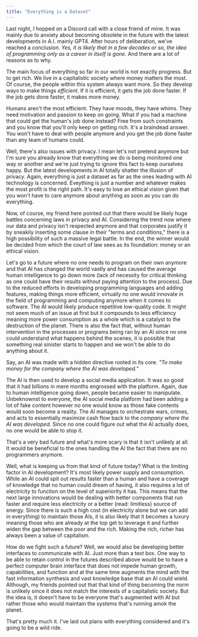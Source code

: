 ```yaml
---
title: "Everything is a Dataset"
---
```


Last night, I hopped on a Discord call with a close friend of mine. It was mainly due to anxiety about becoming obsolete in the future with the latest developments in A.I. mainly GPT4. After hours of deliberation, we've reached a conclusion. *Yes, it is likely that in a few decades or so, the idea of programming only as a career in itself is gone*. And there are a lot of reasons as to why. 

The main focus of everything so far in our world is not exactly progress. But to get rich. We live in a capitalistic society where money matters the most. Of course, the people within this system always want more. So they develop ways to make things *efficient.* If it is efficient, it gets the job done faster. If the job gets done faster, it makes more money.

Humans aren't the most efficient. They have moods, they have whims. They need motivation and passion to keep on going. What if you had a machine that could get the human's job done instead? Free from such constraints and you know that you'll only keep on getting rich. It's a braindead answer. You won't have to deal with people anymore and you get the job done faster than any team of humans could.

Well, there's also issues with privacy. I mean let's not pretend anymore but I'm sure you already know that everything we do is being monitored one way or another and we're just trying to ignore this fact to keep ourselves happy. But the latest developments in AI totally shatter the illusion of privacy. Again, everything is just a dataset as far as the ones leading with AI technology is concerned. Eveything is just a number and whatever makes the most profit is the right path. It's easy to lose an ethical vision given that you won't have to care anymore about anything as soon as you can do everything.

Now, of course, my friend here pointed out that there would be likely huge battles concerning laws in privacy and AI. Considering the trend now where our data and privacy isn't respected anymore and that corporates justify it by sneakily inserting some clause in their "terms and conditions," there is a high possibility of such a massive legal battle. In the end, the winner would be decided from which the court of law sees as its foundation: money or an ethical vision.

Let's go to a future where no one needs to program on their own anymore and that AI has changed the world vastly and has caused the average human intelligence to go down more (lack of necessity for critical thinking as one could have their results without paying attention to the process). Due to the reduced efforts in developing programming languages and adding features, making things more efficient, virtually no one would innovate in the field of programming and computing anymore when it comes to software. The AI would likely produce repetitive low-quality code. It might not seem much of an issue at first but it compounds to less efficiency meaning more power consumption as a whole which is a catalyst to the destruction of the planet. There is also the fact that, without human intervention in the processes or programs being ran by an AI since no one could understand what happens behind the scenes, it is possible that something real sinister starts to happen and we won't be able to do anything about it.

Say, an AI was made with a hidden directive rooted in its core. *"To make money for the company where the AI was developed."*

The AI is then used to develop a social media application. It was so good that it had billions in mere months engrossed with the platform. Again, due to human intelligence going down, people became easier to manipulate. Unbeknownst to everyone, the AI social media platform had been adding a lot of fake content however no one would know as those fake contents would soon become a reality. The AI manages to orchestrate wars, crimes, and acts to essentially maximize cash flow back to the *company where the AI was developed.* Since no one could figure out what the AI actually does, no one would be able to stop it.

That's a very bad future and what's more scary is that it isn't unlikely at all. It would be beneficial to the ones handling the AI the fact that there are no programmers anymore.

Well, what is keeping us from that kind of future today? What is the limiting factor in AI development? It's most likely power supply and consumption. While an AI could spit out results faster than a human and have a coverage of knowledge that no human could dream of having, it also requires a lot of electricity to function on the level of superiority it has. This means that the next large innovations would be dealing with better components that run faster and require less electricity or a better (read: limitless) source of energy. Since there is such a high cost (in electricity alone but we can add in everything) to maintain those AIs, it is also likely that it becomes a luxury meaning those who are already at the top get to leverage it and further widen the gap between the poor and the rich. Making the rich, richer has always been a value of capitalism.

How do we fight such a future? Well, we would also be developing better interfaces to communicate with AI. Just more than a text box. One way to be able to retain control in the futures described above would be to have a perfect computer brain interface that does not impede human growth, capabilities, and function and at the same time augments the mind with the fast information synthesis and vast knowledge base that an AI could wield. Although, my friends pointed out that that kind of thing becoming the norm is unlikely since it does not match the interests of a capitalistic society. But the idea is, it doesn't have to be everyone that's augmented with AI but rather those who would maintain the systems that's running amok the planet.

That's pretty much it. I've laid out plans with everything considered and it's going to be a wild ride.